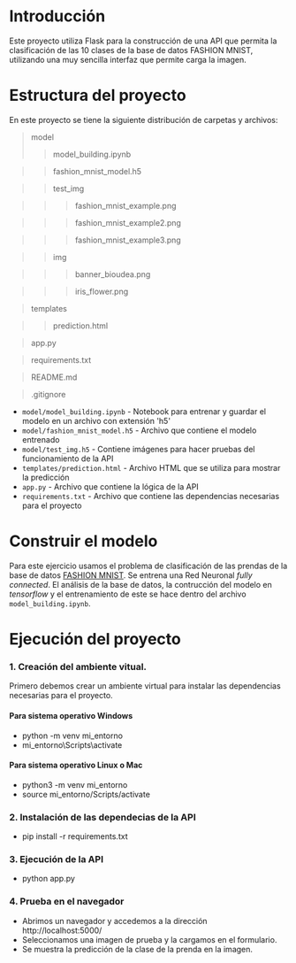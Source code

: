 # Introducción
Este proyecto utiliza Flask para la construcción de una API que permita la clasificación de las 10 clases de la base de datos FASHION MNIST, utilizando una muy sencilla interfaz que permite carga la imagen.

# Estructura del proyecto
En este proyecto se tiene la siguiente distribución de carpetas y archivos:

>model
>>model_building.ipynb 

>>fashion_mnist_model.h5

>>test_img

>>>fashion_mnist_example.png

>>>fashion_mnist_example2.png

>>>fashion_mnist_example3.png

>>img

>>>banner_bioudea.png

>>>iris_flower.png

>templates

>>prediction.html

>app.py

>requirements.txt

>README.md

>.gitignore


* `model/model_building.ipynb` - Notebook para entrenar y guardar el modelo en un archivo con extensión 'h5'
* `model/fashion_mnist_model.h5` - Archivo que contiene el modelo entrenado
* `model/test_img.h5` - Contiene imágenes para hacer pruebas del funcionamiento de la API
* `templates/prediction.html` - Archivo HTML que se utiliza para mostrar la predicción
* `app.py` - Archivo que contiene la lógica de la API
* `requirements.txt` - Archivo que contiene las dependencias necesarias para el proyecto

# Construir el modelo
Para este ejercicio usamos el problema de clasificación de las prendas de la base de datos [FASHION MNIST](https://www.tensorflow.org/datasets/catalog/fashion_mnist?hl=es-419). Se entrena una Red Neuronal *fully connected*. El análisis de la base de datos, la contrucción del modelo en *tensorflow* y el entrenamiento de este se hace dentro del archivo `model_building.ipynb`.

# Ejecución del proyecto
### 1. Creación del ambiente vitual.
Primero debemos crear un ambiente virtual para instalar las dependencias necesarias para el proyecto.
#### Para sistema operativo Windows
- python -m venv mi_entorno
- mi_entorno\Scripts\activate
#### Para sistema operativo Linux o Mac
- python3 -m venv mi_entorno
- source mi_entorno/Scripts/activate

### 2. Instalación de las dependecias de la API
- pip install -r requirements.txt

### 3. Ejecución de la API
- python app.py

### 4. Prueba en el navegador
- Abrimos un navegador y accedemos a la dirección http://localhost:5000/
- Seleccionamos una imagen de prueba y la cargamos en el formulario.
- Se muestra la predicción de la clase de la prenda en la imagen.
